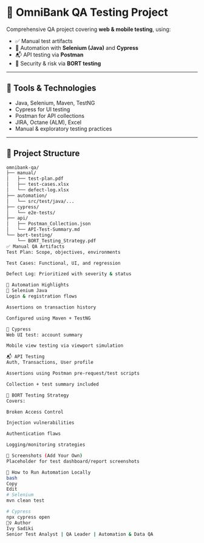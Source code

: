 # 🧪 OmniBank QA Testing Project

Comprehensive QA project covering **web & mobile testing**, using:
- ✅ Manual test artifacts
- 🔁 Automation with **Selenium (Java)** and **Cypress**
- 📬 API testing via **Postman**
- 🔐 Security & risk via **BORT testing**

---

## 🔧 Tools & Technologies

- Java, Selenium, Maven, TestNG
- Cypress for UI testing
- Postman for API collections
- JIRA, Octane (ALM), Excel
- Manual & exploratory testing practices

---

## 📁 Project Structure

```bash
omnibank-qa/
├── manual/
│   ├── test-plan.pdf
│   ├── test-cases.xlsx
│   └── defect-log.xlsx
├── automation/
│   └── src/test/java/...
├── cypress/
│   └── e2e-tests/
├── api/
│   ├── Postman_Collection.json
│   └── API-Test-Summary.md
└── bort-testing/
    └── BORT_Testing_Strategy.pdf
✅ Manual QA Artifacts
Test Plan: Scope, objectives, environments

Test Cases: Functional, UI, and regression

Defect Log: Prioritized with severity & status

🤖 Automation Highlights
🔹 Selenium Java
Login & registration flows

Assertions on transaction history

Configured using Maven + TestNG

🔸 Cypress
Web UI test: account summary

Mobile view testing via viewport simulation

📬 API Testing
Auth, Transactions, User profile

Assertions using Postman pre-request/test scripts

Collection + test summary included

🔐 BORT Testing Strategy
Covers:

Broken Access Control

Injection vulnerabilities

Authentication flaws

Logging/monitoring strategies

📸 Screenshots (Add Your Own)
Placeholder for test dashboard/report screenshots

🏁 How to Run Automation Locally
bash
Copy
Edit
# Selenium
mvn clean test

# Cypress
npx cypress open
🙋‍♀️ Author
Ivy Sadiki
Senior Test Analyst | QA Leader | Automation & Data QA
